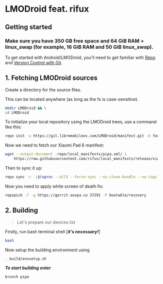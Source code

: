 LMODroid feat. rifux
===========

Getting started
---------------

### Make sure you have 350 GB free space and 64 GiB RAM + linux_swap (for example, 16 GiB RAM and 50 GiB linux_swap).

To get started with Android/LMODroid, you'll need to get
familiar with [Repo](https://source.android.com/source/using-repo.html) and [Version Control with Git](https://source.android.com/source/version-control.html).

## 1. Fetching LMODroid sources

Create a directory for the source files.

This can be located anywhere (as long as the fs is case-sensitive).

```bash
mkdir LMODroid && \
cd LMODroid
```

To initialize your local repository using the LMODroid trees, use a command like this:

```bash
repo init -u https://git.libremobileos.com/LMODroid/manifest.git -b fourteen --git-lfs
```

Now we need to fetch our Xiaomi Pad 6 manifest:

```bash
wget --output-document .repo/local_manifests/pipa.xml/ \
    https://raw.githubusercontent.com/rifux/local_manifests/release/xiaomi/pipa/lmodroid/pipa.xml
```

Then to sync it up:

```bash
repo sync -c -j$(nproc --all) --force-sync --no-clone-bundle --no-tags
```

Now you need to apply white screen of death fix:

```bash
repopick -f -g https://gerrit.aospa.co 37291 -P bootable/recovery
```

## 2. Building

> Let's prepare our devices list

Firstly, run bash terminal shell [__*it's necessary!*__]

```bash
bash
```

Now setup the building environment using

```bash
. build/envsetup.sh
```

__*To start building enter*__

```bash
brunch pipa
```
